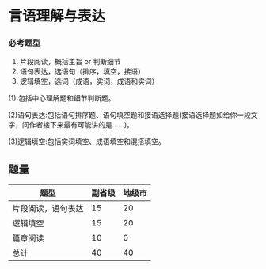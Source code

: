 # 言语理解与表达

### 必考题型

1. 片段阅读，概括主旨 or 判断细节
2. 语句表达，选语句（排序，填空，接语）
3. 逻辑填空，选词（成语，实词，成语和实词）



(1):包括中心理解题和细节判断题。 

(2)语句表达:包括语句排序题、语句填空题和接语选择题(接语选择题如给你一段文字，问作者接下来最有可能讲的是......)。 

(3)逻辑填空:包括实词填空、成语填空和混搭填空。

## 题量

| 题型               | 副省级 | 地级市 |
| ------------------ | ------ | ------ |
| 片段阅读，语句表达 | 15     | 20     |
| 逻辑填空           | 15     | 20     |
| 篇章阅读           | 10     | 0      |
| 总计               | 40     | 40     |

